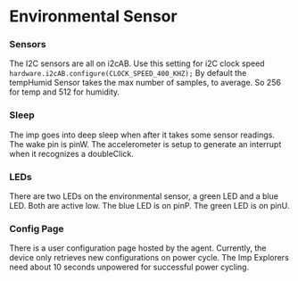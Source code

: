 # Environmental Sensor #

### Sensors ###
The I2C sensors are all on i2cAB.
Use this setting for i2C clock speed `hardware.i2cAB.configure(CLOCK_SPEED_400_KHZ);`
By default the tempHumid Sensor takes the max number of samples, to average. So 256 for temp and 512 for humidity. 

### Sleep ###
The imp goes into deep sleep when after it takes some sensor readings. The wake pin is pinW. The accelerometer is setup to generate an interrupt when it recognizes a doubleClick.


### LEDs ###
There are two LEDs on the environmental sensor, a green LED and a blue LED. Both are active low.
The blue LED is on pinP.
The green LED is on pinU.


### Config Page ###
There is a user configuration page hosted by the agent.
Currently, the device only retrieves new configurations on power cycle. The Imp Explorers need about 10 seconds unpowered for successful power cycling.
